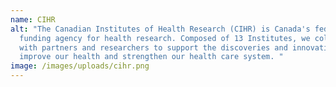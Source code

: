 ```yaml
---
name: CIHR
alt: "The Canadian Institutes of Health Research (CIHR) is Canada's federal
  funding agency for health research. Composed of 13 Institutes, we collaborate
  with partners and researchers to support the discoveries and innovations that
  improve our health and strengthen our health care system. "
image: /images/uploads/cihr.png
---
```

